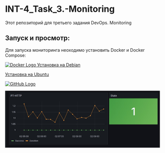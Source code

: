 # INT-4_Task_3.-Monitoring
Этот репозиторий для третьего задания DevOps. Monitoring

## Запуск и просмотр:

Для запуска мониторинга неоходимо установить Docker и Docker Compose:

[![Docker Logo](https://www.docker.com/wp-content/uploads/2022/03/Moby-logo.png) Установка на Debian](https://docs.docker.com/engine/install/debian/)

[Установка на Ubuntu](https://docs.docker.com/engine/install/ubuntu/)



[![GitHub Logo](https://github.com/favicon.ico)](https://github.com)










![Alt-текст](images/grafana_image.jpg)






